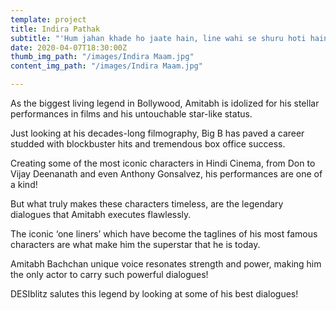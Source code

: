 ```yaml
---
template: project
title: Indira Pathak
subtitle: "'Hum jahan khade ho jaate hain, line wahi se shuru hoti hain'"
date: 2020-04-07T18:30:00Z
thumb_img_path: "/images/Indira Maam.jpg"
content_img_path: "/images/Indira Maam.jpg"

---
```

As the biggest living legend in Bollywood, Amitabh is idolized for his stellar performances in films and his untouchable star-like status.

Just looking at his decades-long filmography, Big B has paved a career studded with blockbuster hits and tremendous box office success.

Creating some of the most iconic characters in Hindi Cinema, from Don to Vijay Deenanath and even Anthony Gonsalvez, his performances are one of a kind!

But what truly makes these characters timeless, are the legendary dialogues that Amitabh executes flawlessly.

The iconic ‘one liners’ which have become the taglines of his most famous characters are what make him the superstar that he is today.

Amitabh Bachchan unique voice resonates strength and power, making him the only actor to carry such powerful dialogues!

DESIblitz salutes this legend by looking at some of his best dialogues!